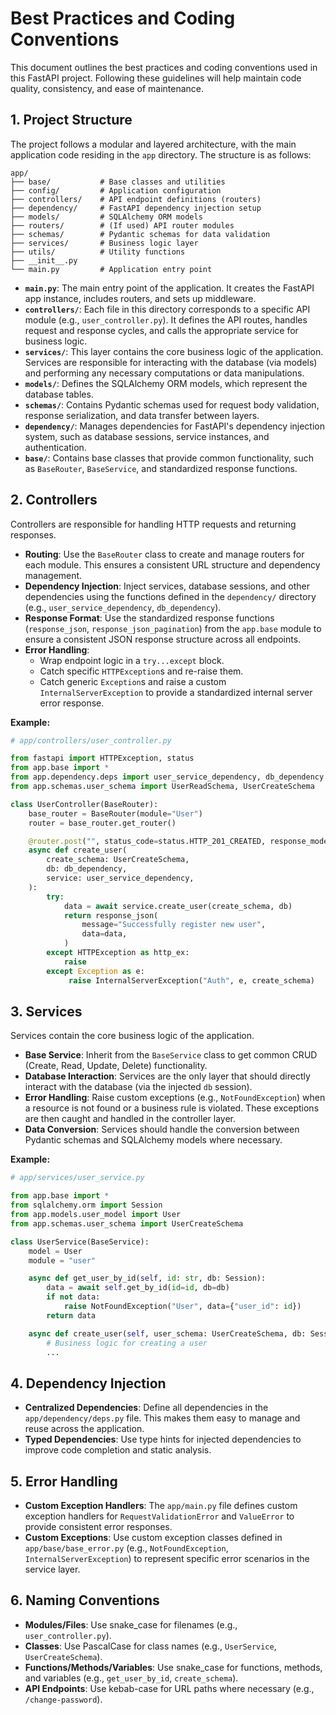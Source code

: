 # Best Practices and Coding Conventions

This document outlines the best practices and coding conventions used in this FastAPI project. Following these guidelines will help maintain code quality, consistency, and ease of maintenance.

## 1. Project Structure

The project follows a modular and layered architecture, with the main application code residing in the `app` directory. The structure is as follows:

```
app/
├── base/           # Base classes and utilities
├── config/         # Application configuration
├── controllers/    # API endpoint definitions (routers)
├── dependency/     # FastAPI dependency injection setup
├── models/         # SQLAlchemy ORM models
├── routers/        # (If used) API router modules
├── schemas/        # Pydantic schemas for data validation
├── services/       # Business logic layer
├── utils/          # Utility functions
├── __init__.py
└── main.py         # Application entry point
```

- **`main.py`**: The main entry point of the application. It creates the FastAPI app instance, includes routers, and sets up middleware.
- **`controllers/`**: Each file in this directory corresponds to a specific API module (e.g., `user_controller.py`). It defines the API routes, handles request and response cycles, and calls the appropriate service for business logic.
- **`services/`**: This layer contains the core business logic of the application. Services are responsible for interacting with the database (via models) and performing any necessary computations or data manipulations.
- **`models/`**: Defines the SQLAlchemy ORM models, which represent the database tables.
- **`schemas/`**: Contains Pydantic schemas used for request body validation, response serialization, and data transfer between layers.
- **`dependency/`**: Manages dependencies for FastAPI's dependency injection system, such as database sessions, service instances, and authentication.
- **`base/`**: Contains base classes that provide common functionality, such as `BaseRouter`, `BaseService`, and standardized response functions.

## 2. Controllers

Controllers are responsible for handling HTTP requests and returning responses.

- **Routing**: Use the `BaseRouter` class to create and manage routers for each module. This ensures a consistent URL structure and dependency management.
- **Dependency Injection**: Inject services, database sessions, and other dependencies using the functions defined in the `dependency/` directory (e.g., `user_service_dependency`, `db_dependency`).
- **Response Format**: Use the standardized response functions (`response_json`, `response_json_pagination`) from the `app.base` module to ensure a consistent JSON response structure across all endpoints.
- **Error Handling**:
    - Wrap endpoint logic in a `try...except` block.
    - Catch specific `HTTPException`s and re-raise them.
    - Catch generic `Exception`s and raise a custom `InternalServerException` to provide a standardized internal server error response.

**Example:**
```python
# app/controllers/user_controller.py

from fastapi import HTTPException, status
from app.base import *
from app.dependency.deps import user_service_dependency, db_dependency
from app.schemas.user_schema import UserReadSchema, UserCreateSchema

class UserController(BaseRouter):
    base_router = BaseRouter(module="User")
    router = base_router.get_router()

    @router.post("", status_code=status.HTTP_201_CREATED, response_model=BaseResponse[UserReadSchema])
    async def create_user(
        create_schema: UserCreateSchema,
        db: db_dependency,
        service: user_service_dependency,
    ):
        try:
            data = await service.create_user(create_schema, db)
            return response_json(
                message="Successfully register new user",
                data=data,
            )
        except HTTPException as http_ex:
            raise
        except Exception as e:
             raise InternalServerException("Auth", e, create_schema)
```

## 3. Services

Services contain the core business logic of the application.

- **Base Service**: Inherit from the `BaseService` class to get common CRUD (Create, Read, Update, Delete) functionality.
- **Database Interaction**: Services are the only layer that should directly interact with the database (via the injected `db` session).
- **Error Handling**: Raise custom exceptions (e.g., `NotFoundException`) when a resource is not found or a business rule is violated. These exceptions are then caught and handled in the controller layer.
- **Data Conversion**: Services should handle the conversion between Pydantic schemas and SQLAlchemy models where necessary.

**Example:**
```python
# app/services/user_service.py

from app.base import *
from sqlalchemy.orm import Session
from app.models.user_model import User
from app.schemas.user_schema import UserCreateSchema

class UserService(BaseService):
    model = User
    module = "user"

    async def get_user_by_id(self, id: str, db: Session):
        data = await self.get_by_id(id=id, db=db)
        if not data:
            raise NotFoundException("User", data={"user_id": id})
        return data

    async def create_user(self, user_schema: UserCreateSchema, db: Session):
        # Business logic for creating a user
        ...
```

## 4. Dependency Injection

- **Centralized Dependencies**: Define all dependencies in the `app/dependency/deps.py` file. This makes them easy to manage and reuse across the application.
- **Typed Dependencies**: Use type hints for injected dependencies to improve code completion and static analysis.

## 5. Error Handling

- **Custom Exception Handlers**: The `app/main.py` file defines custom exception handlers for `RequestValidationError` and `ValueError` to provide consistent error responses.
- **Custom Exceptions**: Use custom exception classes defined in `app/base/base_error.py` (e.g., `NotFoundException`, `InternalServerException`) to represent specific error scenarios in the service layer.

## 6. Naming Conventions

- **Modules/Files**: Use snake_case for filenames (e.g., `user_controller.py`).
- **Classes**: Use PascalCase for class names (e.g., `UserService`, `UserCreateSchema`).
- **Functions/Methods/Variables**: Use snake_case for functions, methods, and variables (e.g., `get_user_by_id`, `create_schema`).
- **API Endpoints**: Use kebab-case for URL paths where necessary (e.g., `/change-password`).